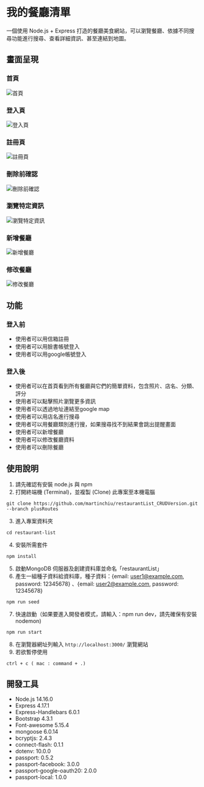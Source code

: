 # 我的餐廳清單
一個使用 Node.js + Express 打造的餐廳美食網站，可以瀏覽餐廳、依據不同搜尋功能進行搜尋、查看詳細資訊、甚至連結到地圖。

## 畫面呈現
### 首頁
![首頁](https://github.com/martinchiu/restaurantList_CRUDVersion/blob/plusRoutes/public/image/３－首頁.png)
### 登入頁
![登入頁](https://github.com/martinchiu/restaurantList_CRUDVersion/blob/plusRoutes/public/image/登入頁.png)
### 註冊頁
![註冊頁](https://github.com/martinchiu/restaurantList_CRUDVersion/blob/plusRoutes/public/image/註冊頁.png)
### 刪除前確認
![刪除前確認](https://github.com/martinchiu/restaurantList_CRUDVersion/blob/main/public/image/2-3.a5刪除前確認.png)
### 瀏覽特定資訊
![瀏覽特定資訊](https://github.com/martinchiu/restaurantList_CRUDVersion/blob/main/public/image/2-3.a5瀏覽特定資訊.png)
### 新增餐廳
![新增餐廳](https://github.com/martinchiu/restaurantList_CRUDVersion/blob/main/public/image/2-3.a5新增餐廳.png)
### 修改餐廳
![修改餐廳](https://github.com/martinchiu/restaurantList_CRUDVersion/blob/main/public/image/2-3.a5修改餐廳.png)

## 功能
### 登入前
- 使用者可以用信箱註冊
- 使用者可以用臉書帳號登入
- 使用者可以用google帳號登入
### 登入後
- 使用者可以在首頁看到所有餐廳與它們的簡單資料，包含照片、店名、分類、評分
- 使用者可以點擊照片瀏覽更多資訊
- 使用者可以透過地址連結至google map
- 使用者可以用店名進行搜尋
- 使用者可以用餐廳類別進行搜，如果搜尋找不到結果會跳出提醒畫面
- 使用者可以新增餐廳
- 使用者可以修改餐廳資料
- 使用者可以刪除餐廳

## 使用說明
1. 請先確認有安裝 node.js 與 npm
2. 打開終端機 (Terminal)，並複製 (Clone) 此專案至本機電腦
```
git clone https://github.com/martinchiu/restaurantList_CRUDVersion.git --branch plusRoutes
```
3. 進入專案資料夾
```
cd restaurant-list
```
4. 安裝所需套件
```
npm install
```
5. 啟動MongoDB 伺服器及創建資料庫並命名「restaurantList」
6. 產生一組種子資料給資料庫，種子資料：{email: user1@example.com, password: 12345678} 、{email: user2@example.com, password: 12345678}
```
npm run seed
```
7. 快速啟動（如果要進入開發者模式，請輸入：npm run dev，請先確保有安裝nodemon)
```
npm run start
``` 
8. 在瀏覽器網址列輸入 `http://localhost:3000/` 瀏覽網站
9. 若欲暫停使用
```
ctrl + c ( mac : command + .)
```

## 開發工具
- Node.js 14.16.0
- Express 4.17.1
- Express-Handlebars 6.0.1
- Bootstrap 4.3.1
- Font-awesome 5.15.4
- mongoose 6.0.14
- bcryptjs: 2.4.3
- connect-flash: 0.1.1
- dotenv: 10.0.0
- passport: 0.5.2
- passport-facebook: 3.0.0
- passport-google-oauth20: 2.0.0
- passport-local: 1.0.0
